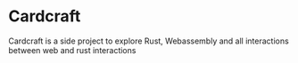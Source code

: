 # Cardcraft

Cardcraft is a side project to explore Rust, Webassembly and all interactions between web and rust interactions
